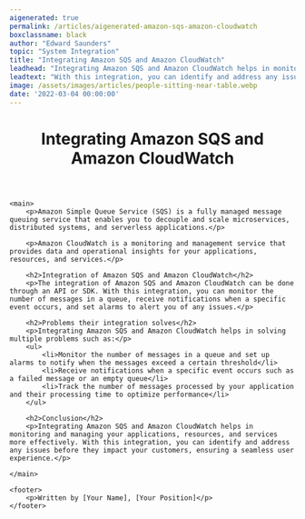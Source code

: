 ```yaml
---
aigenerated: true
permalink: /articles/aigenerated-amazon-sqs-amazon-cloudwatch
boxclassname: black
author: "Edward Saunders"
topic: "System Integration"
title: "Integrating Amazon SQS and Amazon CloudWatch"
leadhead: "Integrating Amazon SQS and Amazon CloudWatch helps in monitoring and managing your applications, resources, and services more effectively"
leadtext: "With this integration, you can identify and address any issues before they impact your customers, ensuring a seamless user experience."
image: /assets/images/articles/people-sitting-near-table.webp
date: '2022-03-04 00:00:00'
---
```

<div class="arttext">
	<header>
		<h1>Integrating Amazon SQS and Amazon CloudWatch</h1>
	</header>

	<main>
		<p>Amazon Simple Queue Service (SQS) is a fully managed message queuing service that enables you to decouple and scale microservices, distributed systems, and serverless applications.</p>

		<p>Amazon CloudWatch is a monitoring and management service that provides data and operational insights for your applications, resources, and services.</p>

		<h2>Integration of Amazon SQS and Amazon CloudWatch</h2>
		<p>The integration of Amazon SQS and Amazon CloudWatch can be done through an API or SDK. With this integration, you can monitor the number of messages in a queue, receive notifications when a specific event occurs, and set alarms to alert you of any issues.</p>

		<h2>Problems their integration solves</h2>
		<p>Integrating Amazon SQS and Amazon CloudWatch helps in solving multiple problems such as:</p>
		<ul>
			<li>Monitor the number of messages in a queue and set up alarms to notify when the messages exceed a certain threshold</li>
			<li>Receive notifications when a specific event occurs such as a failed message or an empty queue</li>
			<li>Track the number of messages processed by your application and their processing time to optimize performance</li>
		</ul>

		<h2>Conclusion</h2>
		<p>Integrating Amazon SQS and Amazon CloudWatch helps in monitoring and managing your applications, resources, and services more effectively. With this integration, you can identify and address any issues before they impact your customers, ensuring a seamless user experience.</p>

	</main>

	<footer>
		<p>Written by [Your Name], [Your Position]</p>
	</footer>

</div>